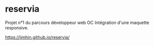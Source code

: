 # reservia

Projet n°1 du parcours développeur web OC
Intégration d'une maquette responsive.

https://jimhin.github.io/reservia/
